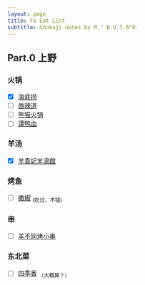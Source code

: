 ```yaml
---
layout: page
title: To Eat List
subtitle: Shokuji notes by M." B.U.T.A"O.
---
```


## Part.0 上野

### 火锅

- [x] [海底捞](https://tabelog.com/tokyo/A1311/A131101/13260566/)
- [ ] [唇辣道](https://tabelog.com/tokyo/A1311/A131101/13257219/)
- [ ] [熊猫火锅](https://tabelog.com/tokyo/A1311/A131101/13267985/)
- [ ] [谭鸭血](https://tabelog.com/tokyo/A1311/A131101/13254218/)

### 羊汤

- [x] [羊貴妃羊湯館](https://tabelog.com/tokyo/A1311/A131101/13255339/)

### 烤鱼

<!-- markdownlint-disable MD033 -->
- [ ] [撒椒](https://tabelog.com/tokyo/A1311/A131101/13261239/) <sub>(吃过，不错)</sub>

### 串

- [ ] [羊不同烤小串](https://tabelog.com/tokyo/A1311/A131101/13273650/)

### 东北菜

- [ ] [四季香](https://tabelog.com/tokyo/A1311/A131101/13268701/) <sub>（大概算？）</sub>
